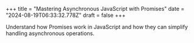 +++
title = "Mastering Asynchronous JavaScript with Promises"
date = "2024-08-19T06:33:32.778Z"
draft = false
+++

  Understand how Promises work in JavaScript and how they can simplify handling asynchronous operations.
        